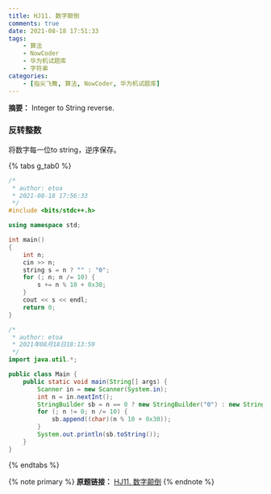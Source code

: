 ```yaml
---
title: HJ11. 数字颠倒
comments: true
date: 2021-08-18 17:51:33
tags:
    - 算法
    - NowCoder
    - 华为机试题库
    - 字符串
categories:
    - [指尖飞舞, 算法, NowCoder, 华为机试题库]
---
```

__摘要：__
Integer to String reverse.
<!-- more -->


### 反转整数

将数字每一位to string，逆序保存。

{% tabs g_tab0 %}
<!-- tab C++ -->
```c++
/*
 * author: etoa
 * 2021-08-18 17:56:33
 */
#include <bits/stdc++.h>

using namespace std;

int main()
{
    int n;
    cin >> n;
    string s = n ? "" : "0";
    for (; n; n /= 10) {
        s += n % 10 + 0x30;
    }
    cout << s << endl;
    return 0;
}
```
<!-- endtab -->

<!-- tab Java -->
```java
/*
 * author: etoa
 * 2021年08月18日18:13:59
 */
import java.util.*;

public class Main {
    public static void main(String[] args) {
        Scanner in = new Scanner(System.in);
        int n = in.nextInt();
        StringBuilder sb = n == 0 ? new StringBuilder("0") : new StringBuilder();
        for (; n != 0; n /= 10) {
            sb.append((char)(n % 10 + 0x30));
        }
        System.out.println(sb.toString());
    }
}
```
<!-- endtab -->
{% endtabs %}



{% note primary %}
__原题链接：__ [HJ11. 数字颠倒](https://www.nowcoder.com/practice/ae809795fca34687a48b172186e3dafe?tpId=37&&tqId=21234&rp=1&ru=/ta/huawei&qru=/ta/huawei/question-ranking)
{% endnote %}